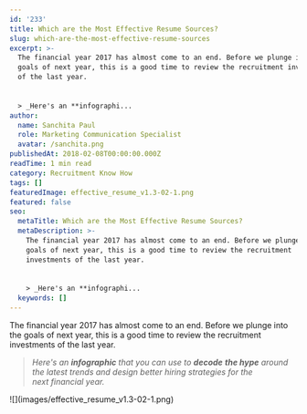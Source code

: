 ```yaml
---
id: '233'
title: Which are the Most Effective Resume Sources?
slug: which-are-the-most-effective-resume-sources
excerpt: >-
  The financial year 2017 has almost come to an end. Before we plunge into the
  goals of next year, this is a good time to review the recruitment investments
  of the last year.


  > _Here's an **infographi...
author:
  name: Sanchita Paul
  role: Marketing Communication Specialist
  avatar: /sanchita.png
publishedAt: 2018-02-08T00:00:00.000Z
readTime: 1 min read
category: Recruitment Know How
tags: []
featuredImage: effective_resume_v1.3-02-1.png
featured: false
seo:
  metaTitle: Which are the Most Effective Resume Sources?
  metaDescription: >-
    The financial year 2017 has almost come to an end. Before we plunge into the
    goals of next year, this is a good time to review the recruitment
    investments of the last year.


    > _Here's an **infographi...
  keywords: []
---
```


The financial year 2017 has almost come to an end. Before we plunge into the goals of next year, this is a good time to review the recruitment investments of the last year.

> _Here's an **infographic** that you can use to **decode** **the hype** around the latest trends and design better hiring strategies for the next financial year._

<!--more--> ![](images/effective_resume_v1.3-02-1.png)
